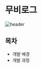 # 무비로그
![header](https://capsule-render.vercel.app/api?type=Rounded&color=#88a593&height=100&section=header&text=MOVIE%20LOG&fontSize=50)

<h2>목차</h2>
<ul>
  <li>개발 배경</li>
 <li>개발 과정</li>
</ul>








